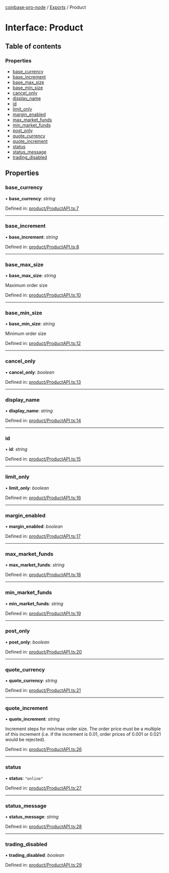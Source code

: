 [coinbase-pro-node](../README.md) / [Exports](../modules.md) / Product

# Interface: Product

## Table of contents

### Properties

- [base_currency](product.md#base_currency)
- [base_increment](product.md#base_increment)
- [base_max_size](product.md#base_max_size)
- [base_min_size](product.md#base_min_size)
- [cancel_only](product.md#cancel_only)
- [display_name](product.md#display_name)
- [id](product.md#id)
- [limit_only](product.md#limit_only)
- [margin_enabled](product.md#margin_enabled)
- [max_market_funds](product.md#max_market_funds)
- [min_market_funds](product.md#min_market_funds)
- [post_only](product.md#post_only)
- [quote_currency](product.md#quote_currency)
- [quote_increment](product.md#quote_increment)
- [status](product.md#status)
- [status_message](product.md#status_message)
- [trading_disabled](product.md#trading_disabled)

## Properties

### base_currency

• **base_currency**: _string_

Defined in: [product/ProductAPI.ts:7](https://github.com/bennycode/coinbase-pro-node/blob/a2d34d0/src/product/ProductAPI.ts#L7)

---

### base_increment

• **base_increment**: _string_

Defined in: [product/ProductAPI.ts:8](https://github.com/bennycode/coinbase-pro-node/blob/a2d34d0/src/product/ProductAPI.ts#L8)

---

### base_max_size

• **base_max_size**: _string_

Maximum order size

Defined in: [product/ProductAPI.ts:10](https://github.com/bennycode/coinbase-pro-node/blob/a2d34d0/src/product/ProductAPI.ts#L10)

---

### base_min_size

• **base_min_size**: _string_

Minimum order size

Defined in: [product/ProductAPI.ts:12](https://github.com/bennycode/coinbase-pro-node/blob/a2d34d0/src/product/ProductAPI.ts#L12)

---

### cancel_only

• **cancel_only**: _boolean_

Defined in: [product/ProductAPI.ts:13](https://github.com/bennycode/coinbase-pro-node/blob/a2d34d0/src/product/ProductAPI.ts#L13)

---

### display_name

• **display_name**: _string_

Defined in: [product/ProductAPI.ts:14](https://github.com/bennycode/coinbase-pro-node/blob/a2d34d0/src/product/ProductAPI.ts#L14)

---

### id

• **id**: _string_

Defined in: [product/ProductAPI.ts:15](https://github.com/bennycode/coinbase-pro-node/blob/a2d34d0/src/product/ProductAPI.ts#L15)

---

### limit_only

• **limit_only**: _boolean_

Defined in: [product/ProductAPI.ts:16](https://github.com/bennycode/coinbase-pro-node/blob/a2d34d0/src/product/ProductAPI.ts#L16)

---

### margin_enabled

• **margin_enabled**: _boolean_

Defined in: [product/ProductAPI.ts:17](https://github.com/bennycode/coinbase-pro-node/blob/a2d34d0/src/product/ProductAPI.ts#L17)

---

### max_market_funds

• **max_market_funds**: _string_

Defined in: [product/ProductAPI.ts:18](https://github.com/bennycode/coinbase-pro-node/blob/a2d34d0/src/product/ProductAPI.ts#L18)

---

### min_market_funds

• **min_market_funds**: _string_

Defined in: [product/ProductAPI.ts:19](https://github.com/bennycode/coinbase-pro-node/blob/a2d34d0/src/product/ProductAPI.ts#L19)

---

### post_only

• **post_only**: _boolean_

Defined in: [product/ProductAPI.ts:20](https://github.com/bennycode/coinbase-pro-node/blob/a2d34d0/src/product/ProductAPI.ts#L20)

---

### quote_currency

• **quote_currency**: _string_

Defined in: [product/ProductAPI.ts:21](https://github.com/bennycode/coinbase-pro-node/blob/a2d34d0/src/product/ProductAPI.ts#L21)

---

### quote_increment

• **quote_increment**: _string_

Increment steps for min/max order size. The order price must be a multiple of this increment (i.e. if the increment is 0.01, order prices of 0.001 or 0.021 would be rejected).

Defined in: [product/ProductAPI.ts:26](https://github.com/bennycode/coinbase-pro-node/blob/a2d34d0/src/product/ProductAPI.ts#L26)

---

### status

• **status**: `"online"`

Defined in: [product/ProductAPI.ts:27](https://github.com/bennycode/coinbase-pro-node/blob/a2d34d0/src/product/ProductAPI.ts#L27)

---

### status_message

• **status_message**: _string_

Defined in: [product/ProductAPI.ts:28](https://github.com/bennycode/coinbase-pro-node/blob/a2d34d0/src/product/ProductAPI.ts#L28)

---

### trading_disabled

• **trading_disabled**: _boolean_

Defined in: [product/ProductAPI.ts:29](https://github.com/bennycode/coinbase-pro-node/blob/a2d34d0/src/product/ProductAPI.ts#L29)
